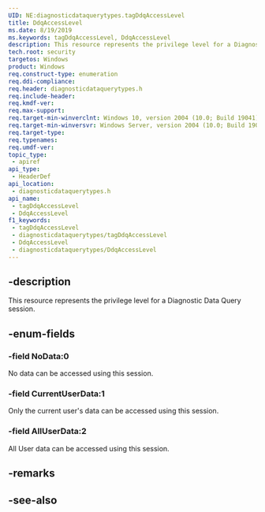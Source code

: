 ```yaml
---
UID: NE:diagnosticdataquerytypes.tagDdqAccessLevel
title: DdqAccessLevel
ms.date: 8/19/2019
ms.keywords: tagDdqAccessLevel, DdqAccessLevel
description: This resource represents the privilege level for a Diagnostic Data Query session
tech.root: security
targetos: Windows
product: Windows
req.construct-type: enumeration
req.ddi-compliance: 
req.header: diagnosticdataquerytypes.h
req.include-header: 
req.kmdf-ver: 
req.max-support: 
req.target-min-winverclnt: Windows 10, version 2004 (10.0; Build 19041)
req.target-min-winversvr: Windows Server, version 2004 (10.0; Build 19041)
req.target-type: 
req.typenames: 
req.umdf-ver: 
topic_type:
 - apiref
api_type:
 - HeaderDef
api_location:
 - diagnosticdataquerytypes.h
api_name:
 - tagDdqAccessLevel
 - DdqAccessLevel
f1_keywords:
 - tagDdqAccessLevel
 - diagnosticdataquerytypes/tagDdqAccessLevel
 - DdqAccessLevel
 - diagnosticdataquerytypes/DdqAccessLevel
---
```


## -description

This resource represents the privilege level for a Diagnostic Data Query session.

## -enum-fields

### -field NoData:0

No data can be accessed using this session.

### -field CurrentUserData:1

Only the current user's data can be accessed using this session.

### -field AllUserData:2

All User data can be accessed using this session.

## -remarks

## -see-also

